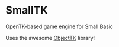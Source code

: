 # SmallTK
OpenTK-based game engine for Small Basic

Uses the awesome [ObjectTK][1] library!

[1]: https://github.com/JcBernack/ObjectTK
